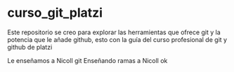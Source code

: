 # curso_git_platzi
Este repositorio se creo para explorar las herramientas que ofrece git y la potencia que le añade github, esto con la guía del curso profesional de git y github de platzi

Le enseñamos a Nicoll git
Enseñando ramas a Nicoll ok
